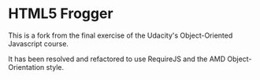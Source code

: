 HTML5 Frogger
=============

This is a fork from the final exercise of the Udacity's Object-Oriented Javascript course.

It has been resolved and refactored to use RequireJS and the AMD Object-Orientation style.

